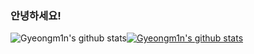 ### 안녕하세요!

<!--
**Gyeongm1n/Gyeongm1n** is a ✨ _special_ ✨ repository because its `README.md` (this file) appears on your GitHub profile.

Here are some ideas to get you started:

- 🔭 I’m currently working on ...
- 🌱 I’m currently learning ...
- 👯 I’m looking to collaborate on ...
- 🤔 I’m looking for help with ...
- 💬 Ask me about ...
- 📫 How to reach me: ...
- 😄 Pronouns: ...
- ⚡ Fun fact: ...
-->

![Gyeongm1n's github stats](https://github-readme-stats.vercel.app/api?username=Gyeongm1n&show_icons=true)[![Gyeongm1n's github stats](https://github-readme-stats.vercel.app/api/top-langs/?username=Gyeongm1n&show_icons=true&hide_border=true&title_color=004386&icon_color=004386&layout=compact)](https://github.com/Gyeongm1n)
